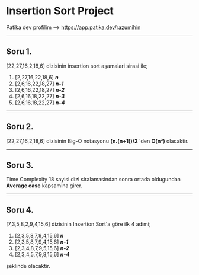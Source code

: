 # Insertion Sort Project

Patika dev profilim --> https://app.patika.dev/razumihin 

---

## Soru 1.

[22,27,16,2,18,6] dizisinin insertion sort aşamalari sirasi ile;

1. [2,27,16,22,18,6] ***n***
2. [2,6,16,22,18,27] ***n-1***
3. [2,6,16,22,18,27] ***n-2***
4. [2,6,16,18,22,27] ***n-3***
5. [2,6,16,18,22,27] ***n-4***

---

## Soru 2.

[22,27,16,2,18,6] dizisinin Big-O notasyonu **(n.(n+1))/2** 'den **O(n²)** olacaktir.

---

## Soru 3.

Time Complexity 18 sayisi dizi siralamasindan sonra ortada oldugundan **Average case** kapsamina girer.

---

## Soru 4.

[7,3,5,8,2,9,4,15,6] dizisinin Insertion Sort'a göre ilk 4 adimi;

1. [2,3,5,8,7,9,4,15,6] ***n***
2. [2,3,5,8,7,9,4,15,6] ***n-1***
3. [2,3,4,8,7,9,5,15,6] ***n-2***
4. [2,3,4,5,7,9,8,15,6] ***n-4***

şeklinde olacaktir.


